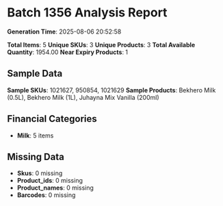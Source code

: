 # Batch 1356 Analysis Report

**Generation Time**: 2025-08-06 20:52:58

**Total Items**: 5
**Unique SKUs**: 3
**Unique Products**: 3
**Total Available Quantity**: 1954.00
**Near Expiry Products**: 1

## Sample Data
**Sample SKUs**: 1021627, 950854, 1021629
**Sample Products**: Bekhero Milk (0.5L), Bekhero Milk (1L), Juhayna Mix Vanilla (200ml)

## Financial Categories
- **Milk**: 5 items

## Missing Data
- **Skus**: 0 missing
- **Product_ids**: 0 missing
- **Product_names**: 0 missing
- **Barcodes**: 0 missing
